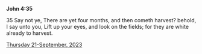**John 4:35**

35 Say not ye, There are yet four months, and then cometh harvest? behold, I say unto you, Lift up your eyes, and look on the fields; for they are white already to harvest.

[Thursday 21-September, 2023](https://getbible.life/kjv/John/4/35)
